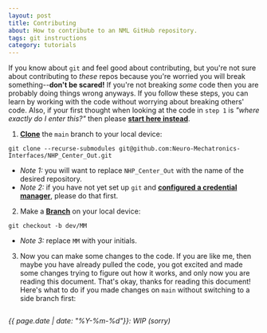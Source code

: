 ```yaml
---
layout: post
title: Contributing
about: How to contribute to an NML GitHub repository.
tags: git instructions
category: tutorials
---
```


If you know about `git` and feel good about contributing, but you're not sure about contributing to _these_ repos because you're worried you will break something--**don't be scared!** If you're not breaking _some_ code then you are probably doing things  wrong anyways. If you follow these steps, you can learn by working with the code without worrying about breaking others' code. Also, if your first thought when looking at the code in `step 1` is _"where exactly do I enter this?"_ then please **[start here instead](https://code.nml.wtf/tutorials/2022/06/26/credentials.html)**. 

1. **[Clone](https://docs.github.com/en/repositories/creating-and-managing-repositories/cloning-a-repository#cloning-a-repository)** the `main` branch to your local device:
```(git)
git clone --recurse-submodules git@github.com:Neuro-Mechatronics-Interfaces/NHP_Center_Out.git 
```
  + _Note 1:_ you will want to replace `NHP_Center_Out` with the name of the desired repository.
  + _Note 2:_ if you have not yet set up `git` and **[configured a credential manager](https://code.nml.wtf/tutorials/2022/06/26/credentials.html)**, please do that first.
2. Make a **[Branch](https://git-scm.com/docs/git-branch)** on your local device:
```(git)
git checkout -b dev/MM
```
  + _Note 3:_ replace `MM` with your initials.
3. Now you can make some changes to the code. If you are like me, then maybe you have already pulled the code, you got excited and made some changes trying to figure out how it works, and only now you are reading this document. That's okay, thanks for reading this document! Here's what to do if you made changes on `main` without switching to a side branch first:
  ```(git)
  
  ```

_{{ page.date | date: "%Y-%m-%d"}}: WIP (sorry)_
